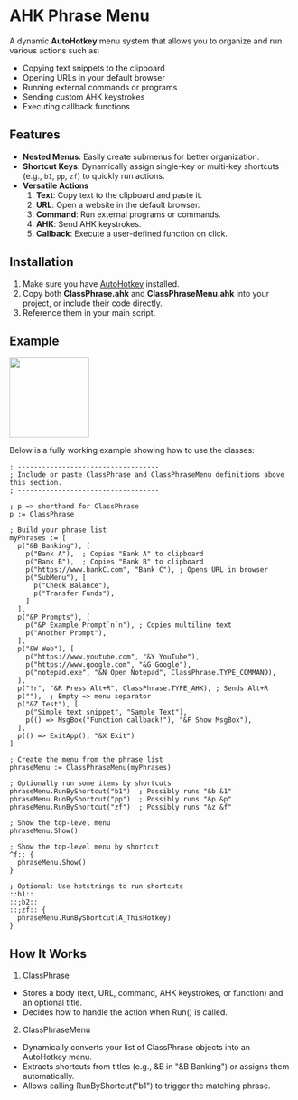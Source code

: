 # AHK Phrase Menu

A dynamic **AutoHotkey** menu system that allows you to organize and run various actions such as:  
- Copying text snippets to the clipboard  
- Opening URLs in your default browser  
- Running external commands or programs  
- Sending custom AHK keystrokes  
- Executing callback functions  

## Features

- **Nested Menus**: Easily create submenus for better organization.  
- **Shortcut Keys**: Dynamically assign single-key or multi-key shortcuts (e.g., `b1`, `pp`, `zf`) to quickly run actions.  
- **Versatile Actions**  
  1. **Text**: Copy text to the clipboard and paste it.  
  2. **URL**: Open a website in the default browser.  
  3. **Command**: Run external programs or commands.  
  4. **AHK**: Send AHK keystrokes.  
  5. **Callback**: Execute a user-defined function on click.

## Installation

1. Make sure you have [AutoHotkey](https://www.autohotkey.com/) installed.  
2. Copy both **ClassPhrase.ahk** and **ClassPhraseMenu.ahk** into your project, or include their code directly.  
3. Reference them in your main script.

## Example

<img src="https://github.com/user-attachments/assets/c2c35dde-1669-45c1-8a9f-a20454c17cb7" height="141">

Below is a fully working example showing how to use the classes:

```autohotkey
; -----------------------------------
; Include or paste ClassPhrase and ClassPhraseMenu definitions above this section.
; -----------------------------------

; p => shorthand for ClassPhrase
p := ClassPhrase

; Build your phrase list
myPhrases := [
  p("&B Banking"), [
    p("Bank A"),  ; Copies "Bank A" to clipboard
    p("Bank B"),  ; Copies "Bank B" to clipboard
    p("https://www.bankC.com", "Bank C"), ; Opens URL in browser
    p("SubMenu"), [
      p("Check Balance"),   
      p("Transfer Funds"),  
    ]
  ],
  p("&P Prompts"), [
    p("&P Example Prompt`n`n"), ; Copies multiline text
    p("Another Prompt"),        
  ],
  p("&W Web"), [
    p("https://www.youtube.com", "&Y YouTube"),  
    p("https://www.google.com", "&G Google"),    
    p("notepad.exe", "&N Open Notepad", ClassPhrase.TYPE_COMMAND), 
  ],
  p("!r", "&R Press Alt+R", ClassPhrase.TYPE_AHK), ; Sends Alt+R
  p(""),  ; Empty => menu separator
  p("&Z Test"), [
    p("Simple text snippet", "Sample Text"),
    p(() => MsgBox("Function callback!"), "&F Show MsgBox"),
  ],
  p(() => ExitApp(), "&X Exit")
]

; Create the menu from the phrase list
phraseMenu := ClassPhraseMenu(myPhrases)

; Optionally run some items by shortcuts
phraseMenu.RunByShortcut("b1")  ; Possibly runs "&b &1"
phraseMenu.RunByShortcut("pp")  ; Possibly runs "&p &p"
phraseMenu.RunByShortcut("zf")  ; Possibly runs "&z &f"

; Show the top-level menu
phraseMenu.Show()

; Show the top-level menu by shortcut
^f:: {
  phraseMenu.Show()
}

; Optional: Use hotstrings to run shortcuts
::b1::
::;b2::
::;zf:: {
  phraseMenu.RunByShortcut(A_ThisHotkey)
}
```

## How It Works

1. ClassPhrase

  * Stores a body (text, URL, command, AHK keystrokes, or function) and an optional title.
  * Decides how to handle the action when Run() is called.

2. ClassPhraseMenu

  * Dynamically converts your list of ClassPhrase objects into an AutoHotkey menu.
  * Extracts shortcuts from titles (e.g., &B in "&B Banking") or assigns them automatically.
  * Allows calling RunByShortcut("b1") to trigger the matching phrase.
